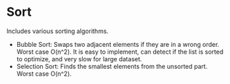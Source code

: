 # Sort

Includes various sorting algorithms.

- Bubble Sort: Swaps two adjacent elements if they are in a wrong order. Worst case O(n^2). It is easy to implement, can detect if the list is sorted to optimize, and very slow for large dataset.
- Selection Sort: Finds the smallest elements from the unsorted part. Worst case O(n^2).
